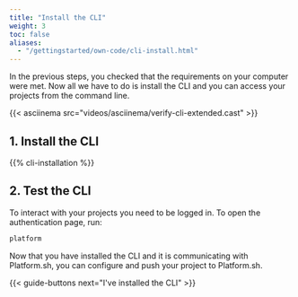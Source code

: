 ```yaml
---
title: "Install the CLI"
weight: 3
toc: false
aliases:
  - "/gettingstarted/own-code/cli-install.html"
---
```


In the previous steps, you checked that the requirements on your computer were met. Now all we have to do is install the CLI and you can access your projects from the command line.

{{< asciinema src="videos/asciinema/verify-cli-extended.cast" >}}

## 1. Install the CLI

{{% cli-installation %}}

## 2. Test the CLI

To interact with your projects you need to be logged in.
To open the authentication page, run:

```bash
platform
```

Now that you have installed the CLI and it is communicating with Platform.sh, you can configure and push your project to Platform.sh.

{{< guide-buttons next="I've installed the CLI" >}}
